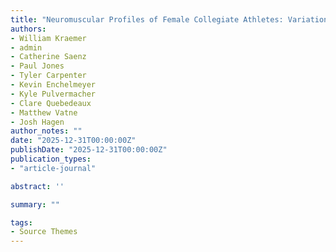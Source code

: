 ```yaml
---
title: "Neuromuscular Profiles of Female Collegiate Athletes: Variations in Countermovement Jump Metrics Across Eight NCAA Division I Sports. (Under Review)"
authors:
- William Kraemer
- admin
- Catherine Saenz
- Paul Jones
- Tyler Carpenter
- Kevin Enchelmeyer
- Kyle Pulvermacher
- Clare Quebedeaux
- Matthew Vatne
- Josh Hagen
author_notes: ""
date: "2025-12-31T00:00:00Z"
publishDate: "2025-12-31T00:00:00Z"
publication_types: 
- "article-journal"

abstract: ''

summary: ""

tags:
- Source Themes
---
```

